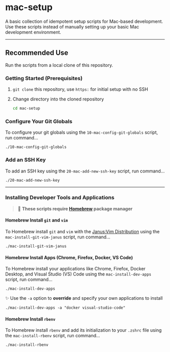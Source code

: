 # mac-setup
A basic collection of idempotent setup scripts for Mac-based
development.  Use these scripts instead of manually setting up
your basic Mac development environment.

---

## Recommended Use
Run the scripts from a local clone of this repository.

### Getting Started (Prerequisites)
1. `git clone` this repository, use `https:` for initial
   setup with no SSH

2. Change directory into the cloned repository
   ```bash
   cd mac-setup
   ```

### Configure Your Git Globals
To configure your git globals using the
`10-mac-config-git-globals` script, run command...
```
./10-mac-config-git-globals
```

### Add an SSH Key
To add an SSH key using the
`20-mac-add-new-ssh-key` script, run command...
```
./20-mac-add-new-ssh-key
```

---

### Installing Developer Tools and Applications

> :beer: **These scripts require [Homebrew](https://brew.sh/) package manager**

#### Homebrew Install `git` and `vim`
To Homebrew install `git` and `vim` with the
[Janus:Vim Distribution](https://github.com/carlhuda/janus) using the
`mac-install-git-vim-janus` script, run command...
```
./mac-install-git-vim-janus
```

#### Homebrew Install Apps (Chrome, Firefox, Docker, VS Code)
To Homebrew install your applications like Chrome, Firefox,
Docker Desktop, and Visual Studio (VS) Code using the
`mac-install-dev-apps` script, run command...
```
./mac-install-dev-apps
```

:sparkles: Use the `-a` option to **override** and specify
your own applications to install
```
./mac-install-dev-apps -a "docker visual-studio-code"
```

#### Homebrew Install `rbenv`
To Homebrew install `rbenv` and add its initialization
to your `.zshrc` file using the
`mac-install-rbenv` script, run command...
```
./mac-install-rbenv
```
